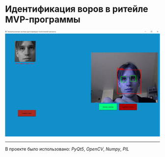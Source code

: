 # Идентификация воров в ритейле MVP-программы

![Иллюстрация интерфейса](изображение_2023-01-14_160616602.png)

---

В проекте было использовано:
_PyQt5_,
_OpenCV_,
_Numpy_,
_PIL_
